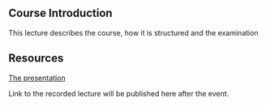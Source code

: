 ## Course Introduction
This lecture describes the course, how it is structured and the examination

## Resources
[The presentation](https://gitcdn.link/cdn/1dv032/syllabus/b89a373fbdf1f95c20d14c3daf6182cc014b6c89/lectures/00_course_introduction/index.html)

Link to the recorded lecture will be published here after the event.